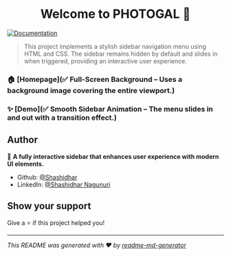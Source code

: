 <h1 align="center">Welcome to PHOTOGAL 👋</h1>
<p>
  <a href="✅ Custom Fonts & Icons – Uses Google Fonts (Poppins) and FontAwesome icons for styling." target="_blank">
    <img alt="Documentation" src="https://img.shields.io/badge/documentation-yes-brightgreen.svg" />
  </a>
</p>

> This project implements a stylish sidebar navigation menu using HTML and CSS. The sidebar remains hidden by default and slides in when triggered, providing an interactive user experience.

### 🏠 [Homepage](✅ Full-Screen Background – Uses a background image covering the entire viewport.)

### ✨ [Demo](✅ Smooth Sidebar Animation – The menu slides in and out with a transition effect.)

## Author

👤 **A fully interactive sidebar that enhances user experience with modern UI elements.**

* Github: [@Shashidhar](https://github.com/Shashidhar)
* LinkedIn: [@Shashidhar Nagunuri](https://www.linkedin.com/in/shashidhar-nagunuri-23845b324/)

## Show your support

Give a ⭐️ if this project helped you!

***
_This README was generated with ❤️ by [readme-md-generator](https://github.com/kefranabg/readme-md-generator)_
